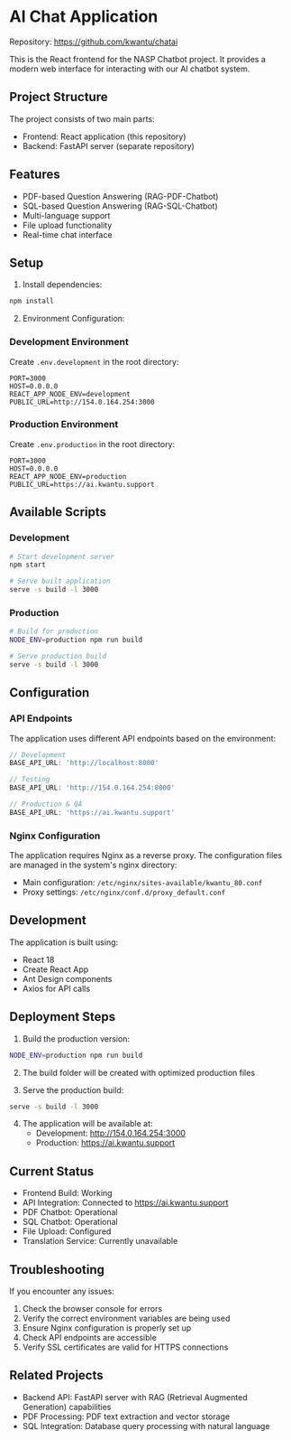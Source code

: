 # AI Chat Application

Repository: https://github.com/kwantu/chatai

This is the React frontend for the NASP Chatbot project. It provides a modern web interface for interacting with our AI chatbot system.

## Project Structure
The project consists of two main parts:
- Frontend: React application (this repository)
- Backend: FastAPI server (separate repository)

## Features
- PDF-based Question Answering (RAG-PDF-Chatbot)
- SQL-based Question Answering (RAG-SQL-Chatbot)
- Multi-language support
- File upload functionality
- Real-time chat interface

## Setup

1. Install dependencies:
```bash
npm install
```

2. Environment Configuration:

### Development Environment
Create `.env.development` in the root directory:
```env
PORT=3000
HOST=0.0.0.0
REACT_APP_NODE_ENV=development
PUBLIC_URL=http://154.0.164.254:3000
```

### Production Environment
Create `.env.production` in the root directory:
```env
PORT=3000
HOST=0.0.0.0
REACT_APP_NODE_ENV=production
PUBLIC_URL=https://ai.kwantu.support
```

## Available Scripts

### Development
```bash
# Start development server
npm start

# Serve built application
serve -s build -l 3000
```

### Production
```bash
# Build for production
NODE_ENV=production npm run build

# Serve production build
serve -s build -l 3000
```

## Configuration

### API Endpoints
The application uses different API endpoints based on the environment:

```javascript
// Development
BASE_API_URL: 'http://localhost:8000'

// Testing
BASE_API_URL: 'http://154.0.164.254:8000'

// Production & QA
BASE_API_URL: 'https://ai.kwantu.support'
```

### Nginx Configuration
The application requires Nginx as a reverse proxy. The configuration files are managed in the system's nginx directory:

- Main configuration: `/etc/nginx/sites-available/kwantu_80.conf`
- Proxy settings: `/etc/nginx/conf.d/proxy_default.conf`

## Development

The application is built using:
- React 18
- Create React App
- Ant Design components
- Axios for API calls

## Deployment Steps

1. Build the production version:
```bash
NODE_ENV=production npm run build
```

2. The build folder will be created with optimized production files

3. Serve the production build:
```bash
serve -s build -l 3000
```

4. The application will be available at:
   - Development: http://154.0.164.254:3000
   - Production: https://ai.kwantu.support

## Current Status
- Frontend Build: Working
- API Integration: Connected to https://ai.kwantu.support
- PDF Chatbot: Operational
- SQL Chatbot: Operational
- File Upload: Configured
- Translation Service: Currently unavailable

## Troubleshooting

If you encounter any issues:

1. Check the browser console for errors
2. Verify the correct environment variables are being used
3. Ensure Nginx configuration is properly set up
4. Check API endpoints are accessible
5. Verify SSL certificates are valid for HTTPS connections

## Related Projects

- Backend API: FastAPI server with RAG (Retrieval Augmented Generation) capabilities
- PDF Processing: PDF text extraction and vector storage
- SQL Integration: Database query processing with natural language
